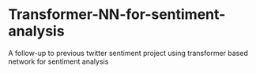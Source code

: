 # Transformer-NN-for-sentiment-analysis
A follow-up to previous twitter sentiment project using transformer based network for sentiment analysis
